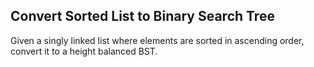 Convert Sorted List to Binary Search Tree 
---

Given a singly linked list where elements are sorted in ascending order, convert it to a height balanced BST.

